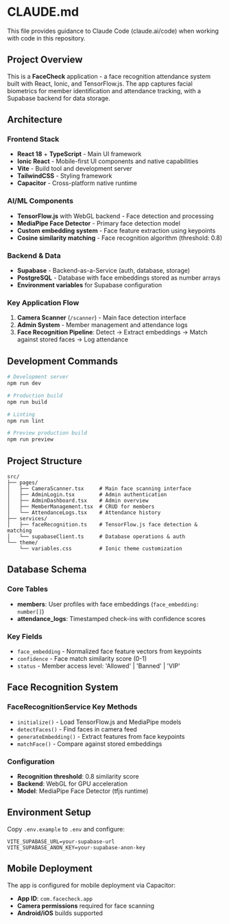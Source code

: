 
# CLAUDE.md

This file provides guidance to Claude Code (claude.ai/code) when working with code in this repository.

## Project Overview

This is a **FaceCheck** application - a face recognition attendance system built with React, Ionic, and TensorFlow.js. The app captures facial biometrics for member identification and attendance tracking, with a Supabase backend for data storage.

## Architecture

### Frontend Stack
- **React 18** + **TypeScript** - Main UI framework
- **Ionic React** - Mobile-first UI components and native capabilities
- **Vite** - Build tool and development server
- **TailwindCSS** - Styling framework
- **Capacitor** - Cross-platform native runtime

### AI/ML Components
- **TensorFlow.js** with WebGL backend - Face detection and processing
- **MediaPipe Face Detector** - Primary face detection model
- **Custom embedding system** - Face feature extraction using keypoints
- **Cosine similarity matching** - Face recognition algorithm (threshold: 0.8)

### Backend & Data
- **Supabase** - Backend-as-a-Service (auth, database, storage)
- **PostgreSQL** - Database with face embeddings stored as number arrays
- **Environment variables** for Supabase configuration

### Key Application Flow
1. **Camera Scanner** (`/scanner`) - Main face detection interface
2. **Admin System** - Member management and attendance logs
3. **Face Recognition Pipeline**: Detect → Extract embeddings → Match against stored faces → Log attendance

## Development Commands

```bash
# Development server
npm run dev

# Production build
npm run build

# Linting
npm run lint

# Preview production build
npm run preview
```

## Project Structure

```
src/
├── pages/
│   ├── CameraScanner.tsx     # Main face scanning interface
│   ├── AdminLogin.tsx        # Admin authentication
│   ├── AdminDashboard.tsx    # Admin overview
│   ├── MemberManagement.tsx  # CRUD for members
│   └── AttendanceLogs.tsx    # Attendance history
├── services/
│   ├── faceRecognition.ts    # TensorFlow.js face detection & matching
│   └── supabaseClient.ts     # Database operations & auth
└── theme/
    └── variables.css         # Ionic theme customization
```

## Database Schema

### Core Tables
- **members**: User profiles with face embeddings (`face_embedding: number[]`)
- **attendance_logs**: Timestamped check-ins with confidence scores

### Key Fields
- `face_embedding` - Normalized face feature vectors from keypoints
- `confidence` - Face match similarity score (0-1)
- `status` - Member access level: 'Allowed' | 'Banned' | 'VIP'

## Face Recognition System

### FaceRecognitionService Key Methods
- `initialize()` - Load TensorFlow.js and MediaPipe models
- `detectFaces()` - Find faces in camera feed
- `generateEmbedding()` - Extract features from face keypoints
- `matchFace()` - Compare against stored embeddings

### Configuration
- **Recognition threshold**: 0.8 similarity score
- **Backend**: WebGL for GPU acceleration
- **Model**: MediaPipe Face Detector (tfjs runtime)

## Environment Setup

Copy `.env.example` to `.env` and configure:
```
VITE_SUPABASE_URL=your-supabase-url
VITE_SUPABASE_ANON_KEY=your-supabase-anon-key
```

## Mobile Deployment

The app is configured for mobile deployment via Capacitor:
- **App ID**: `com.facecheck.app`
- **Camera permissions** required for face scanning
- **Android/iOS** builds supported